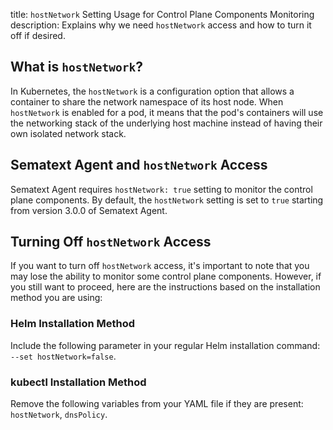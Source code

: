 title: `hostNetwork` Setting Usage for Control Plane Components Monitoring
description: Explains why we need `hostNetwork` access and how to turn it off if desired.

## What is `hostNetwork`?

In Kubernetes, the `hostNetwork` is a configuration option that allows a container to share the network namespace of its host node. When `hostNetwork` is enabled for a pod, it means that the pod's containers will use the networking stack of the underlying host machine instead of having their own isolated network stack.

## Sematext Agent and `hostNetwork` Access

Sematext Agent requires `hostNetwork: true` setting to monitor the control plane components. By default, the `hostNetwork` setting is set to `true` starting from version 3.0.0 of Sematext Agent.

## Turning Off `hostNetwork` Access

If you want to turn off `hostNetwork` access, it's important to note that you may lose the ability to monitor some control plane components. However, if you still want to proceed, here are the instructions based on the installation method you are using:

### Helm Installation Method

Include the following parameter in your regular Helm installation command: `--set hostNetwork=false`.

### kubectl Installation Method

Remove the following variables from your YAML file if they are present: `hostNetwork`, `dnsPolicy`.
